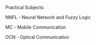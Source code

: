 Practical Subjects:

NNFL - Neural Network and Fuzzy Logic

MC   - Mobile Communication

OCN  - Optical Communication
